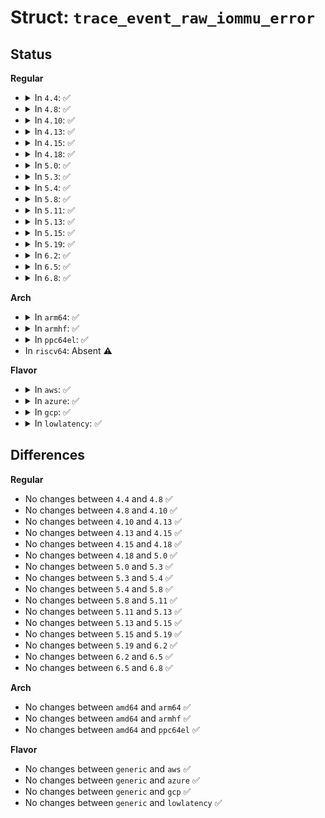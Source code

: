 # Struct: <code>trace_event_raw_iommu_error</code>

## Status
<b>Regular</b>
<ul>
<li>
<details>
<summary>In <code>4.4</code>: ✅</summary>

```c
struct trace_event_raw_iommu_error {
    struct trace_entry ent;
    u32 __data_loc_device;
    u32 __data_loc_driver;
    u64 iova;
    int flags;
    char __data[0];
};
```
</details>
</li>
<li>
<details>
<summary>In <code>4.8</code>: ✅</summary>

```c
struct trace_event_raw_iommu_error {
    struct trace_entry ent;
    u32 __data_loc_device;
    u32 __data_loc_driver;
    u64 iova;
    int flags;
    char __data[0];
};
```
</details>
</li>
<li>
<details>
<summary>In <code>4.10</code>: ✅</summary>

```c
struct trace_event_raw_iommu_error {
    struct trace_entry ent;
    u32 __data_loc_device;
    u32 __data_loc_driver;
    u64 iova;
    int flags;
    char __data[0];
};
```
</details>
</li>
<li>
<details>
<summary>In <code>4.13</code>: ✅</summary>

```c
struct trace_event_raw_iommu_error {
    struct trace_entry ent;
    u32 __data_loc_device;
    u32 __data_loc_driver;
    u64 iova;
    int flags;
    char __data[0];
};
```
</details>
</li>
<li>
<details>
<summary>In <code>4.15</code>: ✅</summary>

```c
struct trace_event_raw_iommu_error {
    struct trace_entry ent;
    u32 __data_loc_device;
    u32 __data_loc_driver;
    u64 iova;
    int flags;
    char __data[0];
};
```
</details>
</li>
<li>
<details>
<summary>In <code>4.18</code>: ✅</summary>

```c
struct trace_event_raw_iommu_error {
    struct trace_entry ent;
    u32 __data_loc_device;
    u32 __data_loc_driver;
    u64 iova;
    int flags;
    char __data[0];
};
```
</details>
</li>
<li>
<details>
<summary>In <code>5.0</code>: ✅</summary>

```c
struct trace_event_raw_iommu_error {
    struct trace_entry ent;
    u32 __data_loc_device;
    u32 __data_loc_driver;
    u64 iova;
    int flags;
    char __data[0];
};
```
</details>
</li>
<li>
<details>
<summary>In <code>5.3</code>: ✅</summary>

```c
struct trace_event_raw_iommu_error {
    struct trace_entry ent;
    u32 __data_loc_device;
    u32 __data_loc_driver;
    u64 iova;
    int flags;
    char __data[0];
};
```
</details>
</li>
<li>
<details>
<summary>In <code>5.4</code>: ✅</summary>

```c
struct trace_event_raw_iommu_error {
    struct trace_entry ent;
    u32 __data_loc_device;
    u32 __data_loc_driver;
    u64 iova;
    int flags;
    char __data[0];
};
```
</details>
</li>
<li>
<details>
<summary>In <code>5.8</code>: ✅</summary>

```c
struct trace_event_raw_iommu_error {
    struct trace_entry ent;
    u32 __data_loc_device;
    u32 __data_loc_driver;
    u64 iova;
    int flags;
    char __data[0];
};
```
</details>
</li>
<li>
<details>
<summary>In <code>5.11</code>: ✅</summary>

```c
struct trace_event_raw_iommu_error {
    struct trace_entry ent;
    u32 __data_loc_device;
    u32 __data_loc_driver;
    u64 iova;
    int flags;
    char __data[0];
};
```
</details>
</li>
<li>
<details>
<summary>In <code>5.13</code>: ✅</summary>

```c
struct trace_event_raw_iommu_error {
    struct trace_entry ent;
    u32 __data_loc_device;
    u32 __data_loc_driver;
    u64 iova;
    int flags;
    char __data[0];
};
```
</details>
</li>
<li>
<details>
<summary>In <code>5.15</code>: ✅</summary>

```c
struct trace_event_raw_iommu_error {
    struct trace_entry ent;
    u32 __data_loc_device;
    u32 __data_loc_driver;
    u64 iova;
    int flags;
    char __data[0];
};
```
</details>
</li>
<li>
<details>
<summary>In <code>5.19</code>: ✅</summary>

```c
struct trace_event_raw_iommu_error {
    struct trace_entry ent;
    u32 __data_loc_device;
    u32 __data_loc_driver;
    u64 iova;
    int flags;
    char __data[0];
};
```
</details>
</li>
<li>
<details>
<summary>In <code>6.2</code>: ✅</summary>

```c
struct trace_event_raw_iommu_error {
    struct trace_entry ent;
    u32 __data_loc_device;
    u32 __data_loc_driver;
    u64 iova;
    int flags;
    char __data[0];
};
```
</details>
</li>
<li>
<details>
<summary>In <code>6.5</code>: ✅</summary>

```c
struct trace_event_raw_iommu_error {
    struct trace_entry ent;
    u32 __data_loc_device;
    u32 __data_loc_driver;
    u64 iova;
    int flags;
    char __data[0];
};
```
</details>
</li>
<li>
<details>
<summary>In <code>6.8</code>: ✅</summary>

```c
struct trace_event_raw_iommu_error {
    struct trace_entry ent;
    u32 __data_loc_device;
    u32 __data_loc_driver;
    u64 iova;
    int flags;
    char __data[0];
};
```
</details>
</li>
</ul>
<b>Arch</b>
<ul>
<li>
<details>
<summary>In <code>arm64</code>: ✅</summary>

```c
struct trace_event_raw_iommu_error {
    struct trace_entry ent;
    u32 __data_loc_device;
    u32 __data_loc_driver;
    u64 iova;
    int flags;
    char __data[0];
};
```
</details>
</li>
<li>
<details>
<summary>In <code>armhf</code>: ✅</summary>

```c
struct trace_event_raw_iommu_error {
    struct trace_entry ent;
    u32 __data_loc_device;
    u32 __data_loc_driver;
    u64 iova;
    int flags;
    char __data[0];
};
```
</details>
</li>
<li>
<details>
<summary>In <code>ppc64el</code>: ✅</summary>

```c
struct trace_event_raw_iommu_error {
    struct trace_entry ent;
    u32 __data_loc_device;
    u32 __data_loc_driver;
    u64 iova;
    int flags;
    char __data[0];
};
```
</details>
</li>
<li>
In <code>riscv64</code>: Absent ⚠️
</li>
</ul>
<b>Flavor</b>
<ul>
<li>
<details>
<summary>In <code>aws</code>: ✅</summary>

```c
struct trace_event_raw_iommu_error {
    struct trace_entry ent;
    u32 __data_loc_device;
    u32 __data_loc_driver;
    u64 iova;
    int flags;
    char __data[0];
};
```
</details>
</li>
<li>
<details>
<summary>In <code>azure</code>: ✅</summary>

```c
struct trace_event_raw_iommu_error {
    struct trace_entry ent;
    u32 __data_loc_device;
    u32 __data_loc_driver;
    u64 iova;
    int flags;
    char __data[0];
};
```
</details>
</li>
<li>
<details>
<summary>In <code>gcp</code>: ✅</summary>

```c
struct trace_event_raw_iommu_error {
    struct trace_entry ent;
    u32 __data_loc_device;
    u32 __data_loc_driver;
    u64 iova;
    int flags;
    char __data[0];
};
```
</details>
</li>
<li>
<details>
<summary>In <code>lowlatency</code>: ✅</summary>

```c
struct trace_event_raw_iommu_error {
    struct trace_entry ent;
    u32 __data_loc_device;
    u32 __data_loc_driver;
    u64 iova;
    int flags;
    char __data[0];
};
```
</details>
</li>
</ul>

## Differences
<b>Regular</b>
<ul>
<li>
No changes between <code>4.4</code> and <code>4.8</code> ✅
</li>
<li>
No changes between <code>4.8</code> and <code>4.10</code> ✅
</li>
<li>
No changes between <code>4.10</code> and <code>4.13</code> ✅
</li>
<li>
No changes between <code>4.13</code> and <code>4.15</code> ✅
</li>
<li>
No changes between <code>4.15</code> and <code>4.18</code> ✅
</li>
<li>
No changes between <code>4.18</code> and <code>5.0</code> ✅
</li>
<li>
No changes between <code>5.0</code> and <code>5.3</code> ✅
</li>
<li>
No changes between <code>5.3</code> and <code>5.4</code> ✅
</li>
<li>
No changes between <code>5.4</code> and <code>5.8</code> ✅
</li>
<li>
No changes between <code>5.8</code> and <code>5.11</code> ✅
</li>
<li>
No changes between <code>5.11</code> and <code>5.13</code> ✅
</li>
<li>
No changes between <code>5.13</code> and <code>5.15</code> ✅
</li>
<li>
No changes between <code>5.15</code> and <code>5.19</code> ✅
</li>
<li>
No changes between <code>5.19</code> and <code>6.2</code> ✅
</li>
<li>
No changes between <code>6.2</code> and <code>6.5</code> ✅
</li>
<li>
No changes between <code>6.5</code> and <code>6.8</code> ✅
</li>
</ul>
<b>Arch</b>
<ul>
<li>
No changes between <code>amd64</code> and <code>arm64</code> ✅
</li>
<li>
No changes between <code>amd64</code> and <code>armhf</code> ✅
</li>
<li>
No changes between <code>amd64</code> and <code>ppc64el</code> ✅
</li>
</ul>
<b>Flavor</b>
<ul>
<li>
No changes between <code>generic</code> and <code>aws</code> ✅
</li>
<li>
No changes between <code>generic</code> and <code>azure</code> ✅
</li>
<li>
No changes between <code>generic</code> and <code>gcp</code> ✅
</li>
<li>
No changes between <code>generic</code> and <code>lowlatency</code> ✅
</li>
</ul>
